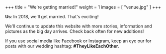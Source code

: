 +++
title = "We're getting married!"
weight = 1
images = [
  "venue.jpg"
]
+++

**Us**: In 2018, we'll get married. That's exciting!

We'll continue to update this website with more stories, information and pictures as the big day arrives. Check back often for new additions!

If you use social media like Facebook or Instagram, keep an eye our for posts with our wedding hashtag: **#TheyLikeEachOther**.
